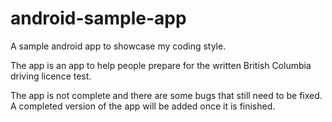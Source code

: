 # android-sample-app
A sample android app to showcase my coding style. 

The app is an app to help people prepare for the written British Columbia driving licence test.

The app is not complete and there are some bugs that still need to be fixed. A completed version of the app will be added once it is finished. 
